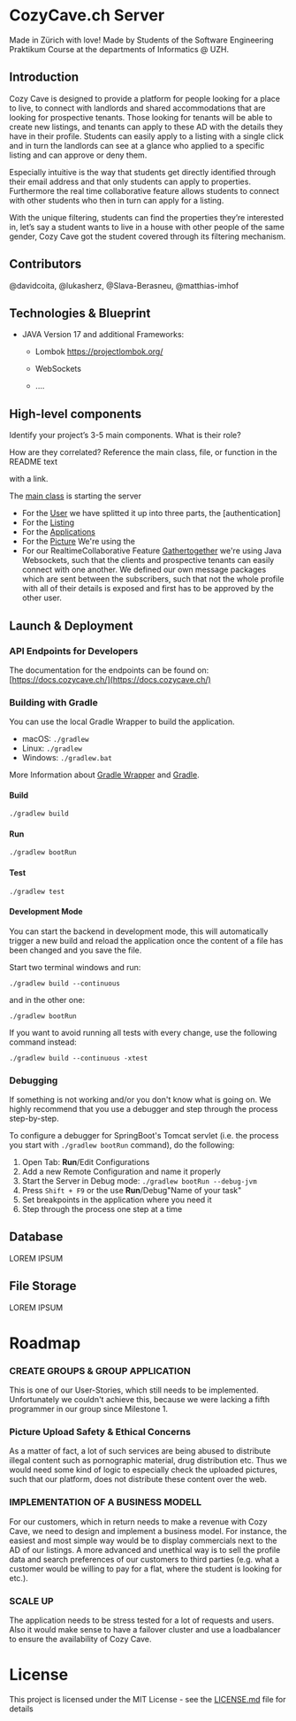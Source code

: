 # CozyCave.ch Server

Made in Zürich with love! Made by Students of the Software Engineering Praktikum Course at the departments of Informatics @ UZH. 

## Introduction

Cozy Cave is designed to provide a platform for people looking for a place to live, to connect with landlords and shared accommodations that are looking for prospective tenants. Those looking for tenants will be able to create new listings, and tenants can apply to these AD with the details they have in their profile. Students can easily apply to a listing with a single click and in turn the landlords can see at a glance who applied to a specific listing and can approve or deny them. 

Especially intuitive is the way that students get directly identified through their email address and that only students can apply to properties. Furthermore the real time collaborative feature allows students to connect with other students who then in turn can apply for a listing. 

With the unique filtering, students can find the properties they’re interested in, let’s say a student wants to live in a house with other people of the same gender, Cozy Cave got the student covered through its filtering mechanism.

## Contributors

@davidcoita, @lukasherz,  @Slava-Berasneu, @matthias-imhof

## Technologies & Blueprint

* JAVA Version 17 and additional Frameworks:
  
  * Lombok https://projectlombok.org/
  
  * WebSockets
  
  * ....

## High-level components

Identify your project’s 3-5 main components. What is their role?

How are they correlated? Reference the main class, file, or function in the README text

with a link.

The [main class](https://github.com/sopra-fs22-group-15/cozycave-server/blob/main/src/main/java/ch/uzh/ifi/fs22/sel/group15/cozycave/server/Application.java) is starting the server
* For the [User](https://github.com/sopra-fs22-group-15/cozycave-server/blob/main/src/main/java/ch/uzh/ifi/fs22/sel/group15/cozycave/server/Application.java) we have splitted it up into three parts, the [authentication]
* For the [Listing]()
* For the [Applications]()
* For the [Picture]() We're using the 
* For our RealtimeCollaborative Feature [Gathertogether](https://github.com/sopra-fs22-group-15/cozycave-server/blob/main/src/main/java/ch/uzh/ifi/fs22/sel/group15/cozycave/server/websockets/handler/UserProfileHandler.java) we're using Java Websockets, such that the clients and prospective tenants can easily connect with one another. We defined our own message packages which are sent between the subscribers, such that not the whole profile with all of their details is exposed and first has to be approved by the other user. 


## Launch & Deployment

### API Endpoints for Developers

The documentation for the endpoints can be found on: [https://docs.cozycave.ch/](https://docs.cozycave.ch/)

### Building with Gradle

You  can use the local Gradle Wrapper to build the application.

- macOS: `./gradlew`
- Linux: `./gradlew`
- Windows: `./gradlew.bat`

More Information about [Gradle Wrapper](https://docs.gradle.org/current/userguide/gradle_wrapper.html) and [Gradle](https://gradle.org/docs/).

#### Build

```bash
./gradlew build
```

#### Run

```bash
./gradlew bootRun
```

#### Test

```bash
./gradlew test
```

#### Development Mode

You can start the backend in development mode, this will automatically trigger a new build and reload the application
once the content of a file has been changed and you save the file.

Start two terminal windows and run:

`./gradlew build --continuous`

and in the other one:

`./gradlew bootRun`

If you want to avoid running all tests with every change, use the following command instead:

`./gradlew build --continuous -xtest`

### Debugging

If something is not working and/or you don't know what is going on. We highly recommend that you use a debugger and step
through the process step-by-step.

To configure a debugger for SpringBoot's Tomcat servlet (i.e. the process you start with `./gradlew bootRun` command),
do the following:

1. Open Tab: **Run**/Edit Configurations
2. Add a new Remote Configuration and name it properly
3. Start the Server in Debug mode: `./gradlew bootRun --debug-jvm`
4. Press `Shift + F9` or the use **Run**/Debug"Name of your task"
5. Set breakpoints in the application where you need it
6. Step through the process one step at a time

## Database

LOREM IPSUM

## File Storage

LOREM IPSUM





# Roadmap

### CREATE GROUPS & GROUP APPLICATION

This is one of our User-Stories, which still needs to be implemented. Unfortunately we couldn't achieve this, because we were lacking a fifth programmer in our group since Milestone 1.


### Picture Upload Safety & Ethical Concerns

As a matter of fact, a lot of such services are being abused to distribute illegal content such as pornographic material, drug distribution etc. Thus we would need some kind of logic to especially check the uploaded pictures, such that our platform, does not distribute these content over the web.


### IMPLEMENTATION OF A BUSINESS MODELL

For our customers, which in return needs to make a revenue with Cozy Cave, we need to design and implement a business model. For instance, the easiest and most simple way would be to display commercials next to the AD of our listings. A more advanced and unethical way is to sell the profile data and search preferences of our customers to third parties (e.g. what a customer would be willing to pay for a flat, where the student is looking for etc.).


### SCALE UP

The application needs to be stress tested for a lot of requests and users. Also it would make sense to have a failover cluster and use a loadbalancer to ensure the availability of Cozy Cave.



# License

This project is licensed under the MIT License - see the [LICENSE.md](LICENSE.md) file for details
